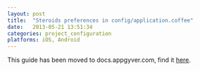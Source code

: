 ```yaml
---
layout: post
title:  "Steroids preferences in config/application.coffee"
date:   2013-05-21 13:51:34
categories: project_configuration
platforms: iOS, Android
---
```


This guide has been moved to docs.appgyver.com, find it [here](http://docs.appgyver.com/supersonic/guides/architecture/app-config-files/).
